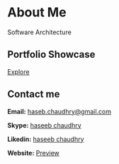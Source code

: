 # About Me
Software Architecture
## Portfolio Showcase
[Explore](https://haseebali.me)
## Contact me 

**Email:** [haseb.chaudhry@gmail.com]()

**Skype:** [haseeb chaudhry](live:.cid.ebf8a2b57bf2482c)

**Likedin:** [haseeb chaudhry](https://www.linkedin.com/in/haseeb-ali-4526321ba/)

**Website:** [Preview](https://haseebali.me)

